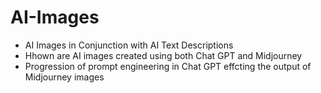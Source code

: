 # AI-Images
- AI Images in Conjunction with AI Text Descriptions
- Hhown are AI images created using both Chat GPT and Midjourney
- Progression of prompt engineering in Chat GPT effcting the output of Midjourney images
